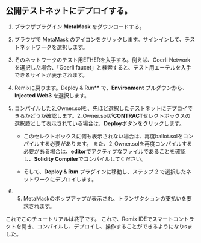 ## 公開テストネットにデプロイする。

1. ブラウザプラグイン **MetaMask** をダウンロードする。

2. ブラウザで MetaMask のアイコンをクリックします。サインインして、テストネットワークを選択します。

3. そのネットワークのテスト用ETHERを入手する。例えば、Goerli Networkを選択した場合、「Goerli faucet」と検索すると、テスト用エーテルを入手できるサイトが表示されます。

2. Remixに戻ります。Deploy & Run** で、**Environment** プルダウンから、**Injected Web3** を選択します。

3. コンパイルした2_Owner.solを、先ほど選択したテストネットにデプロイできるかどうか確認します。2_Owner.solが**CONTRACT**セレクトボックスの選択肢として表示されている場合は、**Deploy**ボタンをクリックします。 

    - このセレクトボックスに何も表示されない場合は、再度ballot.solをコンパイルする必要があります。 また、2_Owner.solを再度コンパイルする必要がある場合は、**editor**でアクティブなファイルであることを確認し、**Solidity Compiler**でコンパイルしてください。 

    - そして、**Deploy & Run** プラグインに移動し、ステップ 2 で選択したネットワークにデプロイします。

5. 5. MetaMaskのポップアップが表示され、トランザクションの支払いを要求されます。

これでこのチュートリアルは終了です。 これで、Remix IDEでスマートコントラクトを開き、コンパイルし、デプロイし、操作することができるようになりsました。